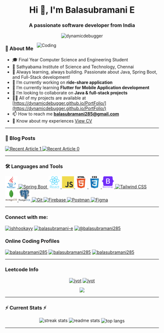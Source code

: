 <h1 align="center">Hi 👋, I'm Balasubramani E</h1>
<h3 align="center">A passionate software developer from India</h3>

<p align="center"> <img src="https://komarev.com/ghpvc/?username=dynamicdebugger&label=Profile%20views&color=0e75b6&style=flat" alt="dynamicdebugger" /> </p>

<img align="right"  alt="Coding" width="400" src="https://user-images.githubusercontent.com/74038190/212748842-9fcbad5b-6173-4175-8a61-521f3dbb7514.gif">

### 🚀 About Me
- 🎓 Final Year Computer Science and Engineering Student  
- 📍 Sathyabama Institute of Science and Technology, Chennai  
- 🌱 Always learning, always building. Passionate about Java, Spring Boot, and Full-Stack development!
- 🔭 I’m currently working on **ride-share application**
- 🌱 I’m currently learning **Flutter for Mobile Application development**
- 👯 I’m looking to collaborate on **Java & full-stack projects**
- 👨‍💻 All of my projects are available at [https://dynamicdebugger.github.io/PortFolio/](https://dynamicdebugger.github.io/PortFolio/)
- 📫 How to reach me **balasubramani285@gmail.com**
- 📄 Know about my experiences <a href="https://drive.google.com/file/d/1I-XwwAoAQy15BeISDzW9U5Pf-oUti090/view?usp=sharing" target="_blank" rel="noopener noreferrer">View CV</a>

---
### 📝 Blog Posts
<!-- BLOG-POST-LIST:START -->
<a target="_blank" href="https://github-readme-medium-recent-article.vercel.app/medium/@balasubramani285/1">
    <img src="https://github-readme-medium-recent-article.vercel.app/medium/@balasubramani285/1" alt="Recent Article 1">
</a>
<a target="_blank" href="https://github-readme-medium-recent-article.vercel.app/medium/@balasubramani285/0">
    <img src="https://github-readme-medium-recent-article.vercel.app/medium/@balasubramani285/0" alt="Recent Article 0">
</a>

<!-- BLOG-POST-LIST:END -->
---

### 🛠️ Languages and Tools

<div align="left">
  <a href="https://www.java.com" target="_blank" rel="noreferrer">
    <img src="https://raw.githubusercontent.com/devicons/devicon/master/icons/java/java-original.svg" alt="Java" width="40" height="40"/>
  </a>
  <a href="https://spring.io/" target="_blank" rel="noreferrer">
    <img src="https://www.vectorlogo.zone/logos/springio/springio-icon.svg" alt="Spring Boot" width="40" height="40"/>
  </a>
  <a href="https://reactjs.org/" target="_blank" rel="noreferrer">
    <img src="https://raw.githubusercontent.com/devicons/devicon/master/icons/react/react-original-wordmark.svg" alt="React" width="40" height="40"/>
  </a>
  <a href="https://developer.mozilla.org/en-US/docs/Web/JavaScript" target="_blank" rel="noreferrer">
    <img src="https://raw.githubusercontent.com/devicons/devicon/master/icons/javascript/javascript-original.svg" alt="JavaScript" width="40" height="40"/>
  </a>
  <a href="https://www.w3.org/html/" target="_blank" rel="noreferrer">
    <img src="https://raw.githubusercontent.com/devicons/devicon/master/icons/html5/html5-original-wordmark.svg" alt="HTML5" width="40" height="40"/>
  </a>
  <a href="https://www.w3schools.com/css/" target="_blank" rel="noreferrer">
    <img src="https://raw.githubusercontent.com/devicons/devicon/master/icons/css3/css3-original-wordmark.svg" alt="CSS3" width="40" height="40"/>
  </a>
  <a href="https://getbootstrap.com" target="_blank" rel="noreferrer">
    <img src="https://raw.githubusercontent.com/devicons/devicon/master/icons/bootstrap/bootstrap-plain-wordmark.svg" alt="Bootstrap" width="40" height="40"/>
  </a>
  <a href="https://tailwindcss.com/" target="_blank" rel="noreferrer">
    <img src="https://www.vectorlogo.zone/logos/tailwindcss/tailwindcss-icon.svg" alt="Tailwind CSS" width="40" height="40"/>
  </a>
  <a href="https://www.mongodb.com/" target="_blank" rel="noreferrer">
    <img src="https://raw.githubusercontent.com/devicons/devicon/master/icons/mongodb/mongodb-original-wordmark.svg" alt="MongoDB" width="40" height="40"/>
  </a>
  <a href="https://www.postgresql.org" target="_blank" rel="noreferrer">
    <img src="https://raw.githubusercontent.com/devicons/devicon/master/icons/postgresql/postgresql-original-wordmark.svg" alt="PostgreSQL" width="40" height="40"/>
  </a>
  <a href="https://git-scm.com/" target="_blank" rel="noreferrer">
    <img src="https://www.vectorlogo.zone/logos/git-scm/git-scm-icon.svg" alt="Git" width="40" height="40"/>
  </a>
  <a href="https://firebase.google.com/" target="_blank" rel="noreferrer">
    <img src="https://www.vectorlogo.zone/logos/firebase/firebase-icon.svg" alt="Firebase" width="40" height="40"/>
  </a>
  <a href="https://www.postman.com/" target="_blank" rel="noreferrer">
    <img src="https://www.vectorlogo.zone/logos/getpostman/getpostman-icon.svg" alt="Postman" width="40" height="40"/>
  </a>
  <a href="https://www.figma.com/" target="_blank" rel="noreferrer">
    <img src="https://www.vectorlogo.zone/logos/figma/figma-icon.svg" alt="Figma" width="40" height="40"/>
  </a>
</div>

---
### Connect with me:
<p align="left">
<a href="https://twitter.com/ishhookayy" target="blank"><img align="center" src="https://raw.githubusercontent.com/rahuldkjain/github-profile-readme-generator/master/src/images/icons/Social/twitter.svg" alt="ishhookayy" height="30" width="40" /></a>
<a href="https://linkedin.com/in/balasubramani-e" target="blank"><img align="center" src="https://raw.githubusercontent.com/rahuldkjain/github-profile-readme-generator/master/src/images/icons/Social/linked-in-alt.svg" alt="balasubramani-e" height="30" width="40" /></a>
<a href="https://medium.com/@balasubramani285" target="blank"><img align="center" src="https://raw.githubusercontent.com/rahuldkjain/github-profile-readme-generator/master/src/images/icons/Social/medium.svg" alt="@balasubramani285" height="30" width="40" /></a>
</p>

### Online Coding Profiles
<p>
<a href="https://www.hackerrank.com/balasubramani285" target="blank"><img align="center" src="https://raw.githubusercontent.com/rahuldkjain/github-profile-readme-generator/master/src/images/icons/Social/hackerrank.svg" alt="balasubramani285" height="30" width="40" /></a>
<a href="https://www.leetcode.com/balasubramani285" target="blank"><img align="center" src="https://raw.githubusercontent.com/rahuldkjain/github-profile-readme-generator/master/src/images/icons/Social/leet-code.svg" alt="balasubramani285" height="30" width="40" /></a>
<a href="https://auth.geeksforgeeks.org/user/balasubramani285" target="blank"><img align="center" src="https://raw.githubusercontent.com/rahuldkjain/github-profile-readme-generator/master/src/images/icons/Social/geeks-for-geeks.svg" alt="balasubramani285" height="30" width="40" /></a>
</p>

---

### Leetcode Info  
<p align="center">
  <a href="https://leetcode.com/balasubramani285/" target="_blank"><img align="center" src="https://assets.leetcode.com/static_assets/marketing/2024-50.gif" alt="jyot" height="200" width="200" /></a>
  <a href="https://leetcode.com/balasubramani285/" target="_blank"><img align="center" src="https://assets.leetcode.com/static_assets/marketing/2024-100.gif" alt="jyot" height="200" width="200" /></a>
</p>
<p align="center">
  
  <img  align=top flex-grow=1 src="https://leetcard.jacoblin.cool/balasubramani285?theme=dark&font=Nunito&ext=heatmap" />  
</p>

---

### ⚡ Current Stats ⚡
<div align=center>
  <img width=390 src="https://streak-stats.demolab.com/?user=dynamicdebugger&count_private=true&theme=react&border_radius=10" alt="streak stats"/>
  <img width=390 src="https://github-readme-stats.vercel.app/api?username=dynamicdebugger&show_icons=true&theme=react&rank_icon=github&border_radius=10" alt="readme stats" />
  <img width=325 align="center" src="https://github-readme-stats.vercel.app/api/top-langs/?username=dynamicdebugger&hide=HTML&langs_count=8&layout=compact&theme=react&border_radius=10&size_weight=0.5&count_weight=0.5&exclude_repo=github-readme-stats" alt="top langs" />
</div>

---
